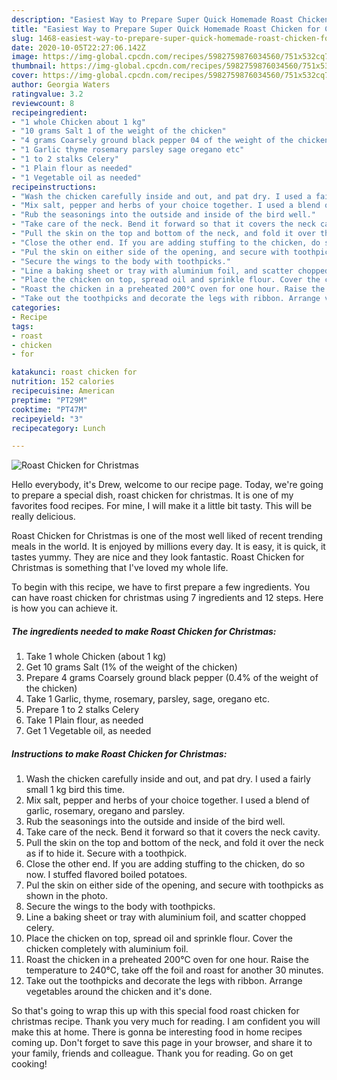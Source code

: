 ```yaml
---
description: "Easiest Way to Prepare Super Quick Homemade Roast Chicken for Christmas"
title: "Easiest Way to Prepare Super Quick Homemade Roast Chicken for Christmas"
slug: 1468-easiest-way-to-prepare-super-quick-homemade-roast-chicken-for-christmas
date: 2020-10-05T22:27:06.142Z
image: https://img-global.cpcdn.com/recipes/5982759876034560/751x532cq70/roast-chicken-for-christmas-recipe-main-photo.jpg
thumbnail: https://img-global.cpcdn.com/recipes/5982759876034560/751x532cq70/roast-chicken-for-christmas-recipe-main-photo.jpg
cover: https://img-global.cpcdn.com/recipes/5982759876034560/751x532cq70/roast-chicken-for-christmas-recipe-main-photo.jpg
author: Georgia Waters
ratingvalue: 3.2
reviewcount: 8
recipeingredient:
- "1 whole Chicken about 1 kg"
- "10 grams Salt 1 of the weight of the chicken"
- "4 grams Coarsely ground black pepper 04 of the weight of the chicken"
- "1 Garlic thyme rosemary parsley sage oregano etc"
- "1 to 2 stalks Celery"
- "1 Plain flour as needed"
- "1 Vegetable oil as needed"
recipeinstructions:
- "Wash the chicken carefully inside and out, and pat dry. I used a fairly small 1 kg bird this time."
- "Mix salt, pepper and herbs of your choice together. I used a blend of garlic, rosemary, oregano and parsley."
- "Rub the seasonings into the outside and inside of the bird well."
- "Take care of the neck. Bend it forward so that it covers the neck cavity."
- "Pull the skin on the top and bottom of the neck, and fold it over the neck as if to hide it. Secure with a toothpick."
- "Close the other end. If you are adding stuffing to the chicken, do so now. I stuffed flavored boiled potatoes."
- "Pul the skin on either side of the opening, and secure with toothpicks as shown in the photo."
- "Secure the wings to the body with toothpicks."
- "Line a baking sheet or tray with aluminium foil, and scatter chopped celery."
- "Place the chicken on top, spread oil and sprinkle flour. Cover the chicken completely with aluminium foil."
- "Roast the chicken in a preheated 200°C oven for one hour. Raise the temperature to 240°C, take off the foil and roast for another 30 minutes."
- "Take out the toothpicks and decorate the legs with ribbon. Arrange vegetables around the chicken and it&#39;s done."
categories:
- Recipe
tags:
- roast
- chicken
- for

katakunci: roast chicken for 
nutrition: 152 calories
recipecuisine: American
preptime: "PT29M"
cooktime: "PT47M"
recipeyield: "3"
recipecategory: Lunch

---
```



![Roast Chicken for Christmas](https://img-global.cpcdn.com/recipes/5982759876034560/751x532cq70/roast-chicken-for-christmas-recipe-main-photo.jpg)

Hello everybody, it's Drew, welcome to our recipe page. Today, we're going to prepare a special dish, roast chicken for christmas. It is one of my favorites food recipes. For mine, I will make it a little bit tasty. This will be really delicious.

Roast Chicken for Christmas is one of the most well liked of recent trending meals in the world. It is enjoyed by millions every day. It is easy, it is quick, it tastes yummy. They are nice and they look fantastic. Roast Chicken for Christmas is something that I've loved my whole life.




To begin with this recipe, we have to first prepare a few ingredients. You can have roast chicken for christmas using 7 ingredients and 12 steps. Here is how you can achieve it.

<!--inarticleads1-->

##### The ingredients needed to make Roast Chicken for Christmas:

1. Take 1 whole Chicken (about 1 kg)
1. Get 10 grams Salt (1% of the weight of the chicken)
1. Prepare 4 grams Coarsely ground black pepper (0.4% of the weight of the chicken)
1. Take 1 Garlic, thyme, rosemary, parsley, sage, oregano etc.
1. Prepare 1 to 2 stalks Celery
1. Take 1 Plain flour, as needed
1. Get 1 Vegetable oil, as needed




<!--inarticleads2-->

##### Instructions to make Roast Chicken for Christmas:

1. Wash the chicken carefully inside and out, and pat dry. I used a fairly small 1 kg bird this time.
1. Mix salt, pepper and herbs of your choice together. I used a blend of garlic, rosemary, oregano and parsley.
1. Rub the seasonings into the outside and inside of the bird well.
1. Take care of the neck. Bend it forward so that it covers the neck cavity.
1. Pull the skin on the top and bottom of the neck, and fold it over the neck as if to hide it. Secure with a toothpick.
1. Close the other end. If you are adding stuffing to the chicken, do so now. I stuffed flavored boiled potatoes.
1. Pul the skin on either side of the opening, and secure with toothpicks as shown in the photo.
1. Secure the wings to the body with toothpicks.
1. Line a baking sheet or tray with aluminium foil, and scatter chopped celery.
1. Place the chicken on top, spread oil and sprinkle flour. Cover the chicken completely with aluminium foil.
1. Roast the chicken in a preheated 200°C oven for one hour. Raise the temperature to 240°C, take off the foil and roast for another 30 minutes.
1. Take out the toothpicks and decorate the legs with ribbon. Arrange vegetables around the chicken and it&#39;s done.




So that's going to wrap this up with this special food roast chicken for christmas recipe. Thank you very much for reading. I am confident you will make this at home. There is gonna be interesting food in home recipes coming up. Don't forget to save this page in your browser, and share it to your family, friends and colleague. Thank you for reading. Go on get cooking!
